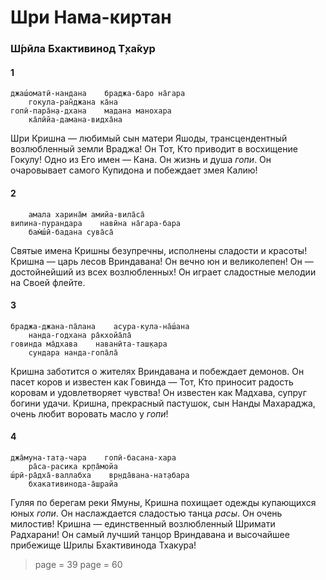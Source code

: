 # Шри Нама-киртан

### Ш́рӣла Бхактивинод Т̣ха̄кур

#### 1

    джаш́оматӣ-нандана    браджа-баро на̄гара
        гокула-ран̃джана ка̄на
    гопӣ-пара̄н̣а-дхана    мадана манохара
        ка̄лӣйа-дамана-видха̄на

Шри Кришна — любимый сын матери Яшоды, трансцендентный возлюбленный земли Враджа! Он Тот, Кто приводит в восхищение Гокулу! Одно из Его имен — Кана. Он жизнь и душа *гопи*. Он очаровывает самого Купидона и побеждает змея Калию!

#### 2

        амала харина̄м амийа-вила̄са̄
    випина-пурандара    навӣна на̄гара-бара
        бам̇ш́ӣ-бадана сува̄са̄

Святые имена Кришны безупречны, исполнены сладости и красоты! Кришна — царь лесов Вриндавана! Он вечно юн и великолепен! Он — достойнейший из всех возлюбленных! Он играет сладостные мелодии на Своей флейте.

#### 3

    браджа-джана-па̄лана    асура-кула-на̄ш́ана
        нанда-годхана ра̄кхойа̄ла̄
    говинда ма̄дхава    наванӣта-таш̣кара
        сундара нанда-гопа̄ла̄

Кришна заботится о жителях Вриндавана и побеждает демонов. Он пасет коров и известен как Говинда — Тот, Кто приносит радость коровам и удовлетворяет чувства! Он известен как Мадхава, супруг богини удачи. Кришна, прекрасный пастушок, сын Нанды Махараджа, очень любит воровать масло у *гопи*!

#### 4

    джа̄муна-тат̣а-чара    гопӣ-басана-хара
        ра̄са-расика кр̣па̄мойа
    ш́рӣ-ра̄дха̄-валлабха    вр̣нда̄вана-нат̣абара
        бхакативинода-а̄ш̣райа

Гуляя по берегам реки Ямуны, Кришна похищает одежды купающихся юных *гопи*. Он наслаждается сладостью танца *расы*. Он очень милостив! Кришна — единственный возлюбленный Шримати Радхарани! Он самый лучший танцор Вриндавана и высочайшее прибежище Шрилы Бхактивинода Тхакура!


> page = 39
> page = 60